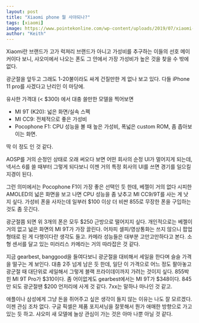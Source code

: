 ```yaml
---
layout: post
title: "Xiaomi phone 뭘 사야되나?"
tags: [xiaomi]
image: https://www.pointekonline.com/wp-content/uploads/2019/07/xiaomi-mi-9.png
author: "Keith"
---
```


Xiaomi란 브랜드가 고가 럭져리 브랜드가 아니고 가성비를 추구하는 이들의 선호 메이커이다 보니, 샤오미에서 나오는 폰도 그 안에서 가장 가성비가 높은 것을 찾을 수 밖에 없다.

광군절을 앞두고 그래도 1-20불이라도 싸게 건질만한 게 없나 보고 있다. 다들 iPhone 11 pro를 사겠다고 난리인 이 마당에. 

유사한 가격대 (< $300) 에서 대충 쓸만한 모델을 찍어보면 
- MI 9T (K20): 넓은 화면/실속 스펙
- MI CC9: 전체적으로 좋은 가성비
- Pocophone F1: CPU 성능을 볼 때 높은 가성비, 폭넓은 custom ROM, 좀 좁아보이는 화면.

딱 이 정도 인 것 같다. 

AOSP를 거의 순정인 상태로 오래 써오다 보면 어떤 회사의 순정 UI가 멀어지게 되는데, 넥서스 6를 쓸 때부터 그렇게 되다보니 이젠 거의 특정 회사의 UI를 쓰면 경기를 일으킬 지경이 된다. 

그런 의미에서는 Pocophone F1이 가장 좋은 선택인 듯 한데, 베젤이 거의 없다 시피한 AMOLED의 넓은 화면을 보고 나면 CPU 성능을 좀 낮추고 MI CC9/9T를 사는 게 낫지 싶다. 가성비 폰을 사자는데 일부러 $100 이상 더 비싼 855로 무장한 폰을 구입하는 것도 좀 웃긴다. 

광군절쯤 되면 위 3개의 폰은 모두 $250 근방으로 떨어지지 싶다. 개인적으로는 베젤이 거의 없고 넓은 화면의 MI 9T가 가장 끌린다. 어차피 셀피/영상통화는 쓰지 않으니 팝업 형태로 된 게 다행이다란 생각도 들고. 카메라 성능들은 대부분 고만고만하다고 본다. 소형 센서를 달고 있는 미러리스 카메라는 거의 따라잡은 것 같다. 

지금 gearbest, banggood을 들여다보니 광군절을 대비해서 세일을 한다며 슬슬 가격을 떨구는 게 보인다. 대충 2주 넘게 남은 듯 한데, 일단 이 가격으로 어느 정도 팔아놓고 광군절 때 대단위로 세일해서 그렇게 블랙 프라이데이까지 가려는 것이지 싶다. 855박힌 MI 9T Pro가 $310이다. 좀 어이없게도 gearbest에서는 MI 9T가 $348이다. 845만 되도 광군절땐 $200 언저리에 사게 것 같다. 7xx는 말하나 마나인 것 같고. 

애플이나 삼성에게 그냥 돈을 쥐어주고 싶은 생각이 들지 않는 이유는 나도 잘 모르겠다. 이젠 관심 조차 없다. 구글 픽셀은 제품 포지셔닝을 잘못해서 뭔가 애매한 방향으로 가고 있는 듯 하고. 샤오미 새 모델에 늘상 관심이 가는 것은 아마 나뿐 아닐 것 같다. 